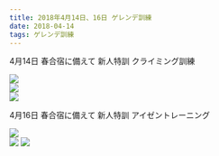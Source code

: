 ```yaml
---
title: 2018年4月14日、16日 ゲレンデ訓練
date: 2018-04-14
tags: ゲレンデ訓練
---
```


4月14日
春合宿に備えて
新人特訓
クライミング訓練

![](/2018/04/14/20180414/20180414_2.jpg)  
![](/2018/04/14/20180414/20180414_1.jpg)  
![](/2018/04/14/20180414/20180414_3_3.jpg)


4月16日
春合宿に備えて
新人特訓
アイゼントレーニング

![](/2018/04/14/20180414/20180416_2.jpg)  
![](/2018/04/14/20180414/20180416_1.jpg)
![](/2018/04/14/20180414/20180416_3.jpg)



